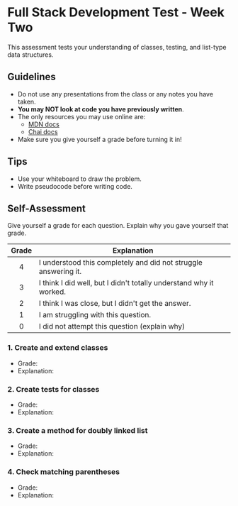 # Full Stack Development Test - Week Two

This assessment tests your understanding of classes, testing, and list-type data structures.

## Guidelines
  - Do not use any presentations from the class or any notes you have taken.
  - **You may NOT look at code you have previously written**.
  - The only resources you may use online are:
    - [MDN docs](https://developer.mozilla.org/en-US/)
    - [Chai docs](https://www.chaijs.com/api/)
  - Make sure you give yourself a grade before turning it in!

## Tips
  - Use your whiteboard to draw the problem.
  - Write pseudocode before writing code.

## Self-Assessment
Give yourself a grade for each question. Explain why you gave yourself that grade.

| Grade  | Explanation              |
| :----: | -------------------------|
|   4    | I understood this completely and did not struggle answering it.    |
|   3    | I think I did well, but I didn't totally understand why it worked. |
|   2    | I think I was close, but I didn't get the answer. |
|   1    | I am struggling with this question. |
|   0    | I did not attempt this question (explain why) |

### 1. Create and extend classes
- Grade: 
- Explanation:

### 2. Create tests for classes
- Grade: 
- Explanation:

### 3. Create a method for doubly linked list
- Grade: 
- Explanation:

### 4. Check matching parentheses
- Grade: 
- Explanation:

